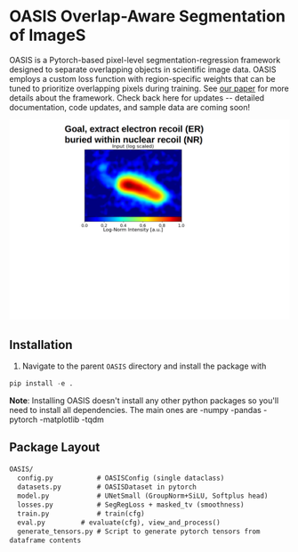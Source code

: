 # OASIS Overlap-Aware Segmentation of ImageS

OASIS is a Pytorch-based pixel-level segmentation-regression framework designed to
separate overlapping objects in scientific image data. OASIS employs a custom loss
function with region-specific weights that can be tuned to prioritize overlapping
pixels during training. See [our paper](https://arxiv.org/abs/2510.06194) for more
details about the framework. Check back here for updates -- detailed documentation,
code updates, and sample data are coming soon!

![OASISGif](figures/OASIS.gif)

## Installation

1. Navigate to the parent `OASIS` directory and install the package with

```python
pip install -e .
```

**Note**: Installing OASIS doesn't install any other python packages
so you'll need to install all dependencies. The main ones are
-numpy
-pandas
-pytorch
-matplotlib
-tqdm

## Package Layout
```
OASIS/
  config.py           # OASISConfig (single dataclass)
  datasets.py         # OASISDataset in pytorch
  model.py            # UNetSmall (GroupNorm+SiLU, Softplus head)
  losses.py           # SegRegLoss + masked_tv (smoothness)
  train.py            # train(cfg)
  eval.py	      # evaluate(cfg), view_and_process()
  generate_tensors.py # Script to generate pytorch tensors from dataframe contents
```

